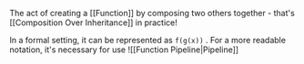 The act of creating a [[Function]] by composing two others together - that's [[Composition Over Inheritance]] in practice!

In a formal setting, it can be represented as `f(g(x))` . For a more readable notation, it's necessary for use ![[Function Pipeline|Pipeline]]
